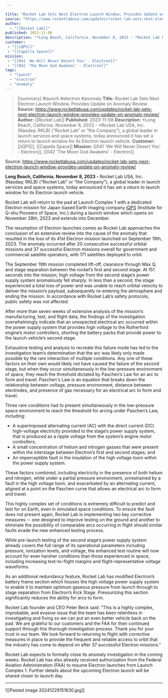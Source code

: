 ```yaml
---

title: "Rocket Lab Sets Next Electron Launch Window, Provides Update on Anomaly Review "
source: "https://www.rocketlabusa.com/updates/rocket-lab-sets-next-electron-launch-window-provides-update-on-anomaly-review/"
author:
  - "[[Rocket Lab]]"
published: 2023-11-08
description: "*Long Beach, California. November 8, 2023 - *Rocket Lab USA, Inc. (Nasdaq: RKLB) (“Rocket Lab” or “the Company”), a global leader in launch services and space systems, today announced it has set a return to launch window for its Electron launch vehicle."
customer:
 - "[[iQPS]]"
 - "[[Capella Space]]"
mission:
 - "[[041 'We Will Never Desert You' - Electron]]"
 - "[[042 'The Moon God Awakens' - Electron]]"
tags:
  - "launch"
  - "electron"
  - "anomaly"
---
```

>[!summary]
#launch #electron #anomaly
**Title:** Rocket Lab Sets Next Electron Launch Window, Provides Update on Anomaly Review 
**Source:** https://www.rocketlabusa.com/updates/rocket-lab-sets-next-electron-launch-window-provides-update-on-anomaly-review/
**Author:** [[Rocket Lab]]
**Published:** 2023-11-08
**Description:** *Long Beach, California. November 8, 2023 - *Rocket Lab USA, Inc. (Nasdaq: RKLB) (“Rocket Lab” or “the Company”), a global leader in launch services and space systems, today announced it has set a return to launch window for its Electron launch vehicle.
**Customer:** [[iQPS]], [[Capella Space]]
**Mission:** [[041 'We Will Never Desert You' - Electron]], [[042 'The Moon God Awakens' - Electron]]

Source: https://www.rocketlabusa.com/updates/rocket-lab-sets-next-electron-launch-window-provides-update-on-anomaly-review/

**Long Beach, California. November 8, 2023 -** Rocket Lab USA, Inc. (Nasdaq: RKLB) (“Rocket Lab” or “the Company”), a global leader in launch services and space systems, today announced it has set a return to launch window for its Electron launch vehicle.

Rocket Lab will return to the pad at Launch Complex 1 with a dedicated Electron mission for Japan-based Earth imaging company [iQPS](https://cts.businesswire.com/ct/CT?id=smartlink&url=https%3A%2F%2Fi-qps.net%2Fen%2F&esheet=53793036&newsitemid=20231108713039&lan=en-US&anchor=iQPS&index=1&md5=b84e615e7dfe0557cc5b275f9053e3ef) (Institute for Q-shu Pioneers of Space, Inc.) during a launch window which opens on November 28th, 2023 and extends into December.

The resumption of Electron launches comes as Rocket Lab approaches the conclusion of an extensive review into the cause of the anomaly that resulted in the loss of its 41st Electron mission launched on September 19th, 2023. The anomaly occurred after 20 consecutive successful orbital missions and 37 successful Electron missions overall for government and commercial satellite operators, with 171 satellites deployed to orbit.

The September 19th mission completed lift-off, clearance through Max Q, and stage separation between the rocket’s first and second stage. At 151 seconds into the mission, high voltage from the second stage’s power supply system anomalously fell sharply. In less than a second, the stage experienced a total loss of power and was unable to reach orbital velocity to deliver the mission’s payload, subsequently re-entering the atmosphere and ending the mission. In accordance with Rocket Lab’s safety protocols, public safety was not affected.

After more than seven weeks of extensive analysis of the mission’s manufacturing, test, and flight data, the findings of the investigation overwhelmingly indicate that an unexpected electrical arc occurred within the power supply system that provides high voltage to the Rutherford engine’s motor controllers, shorting the battery packs that provide power to the launch vehicle’s second stage.

Exhaustive testing and analysis to recreate this failure mode has led to the investigation team’s determination that the arc was likely only made possible by the rare interaction of multiple conditions. Any one of these factors on their own would likely not have caused the failure of the second stage, but when they occur simultaneously in the low-pressure environment of space, they reach the threshold dictated by Paschen’s Law for an arc to form and travel. Paschen's Law is an equation that breaks down the relationship between voltage, pressure environment, distance between electrodes, and presence of gas necessary for an electrical arc to form and travel.

Three rare conditions had to present simultaneously in the low-pressure space environment to reach the threshold for arcing under Paschen’s Law, including:

- A superimposed alternating current (AC) with the direct current (DC) high-voltage electricity provided to the stage’s power supply system, that is produced as a ripple voltage from the system’s engine motor controllers;
- A small concentration of helium and nitrogen gasses that were present within the interstage between Electron’s first and second stages; and
- An imperceptible fault in the insulation of the high voltage loom within the power supply system.

These factors combined, including electricity in the presence of both helium and nitrogen, while under a partial pressure environment, unrestrained by a fault in the high voltage loom, and exacerbated by an alternating current, aligned at a point on the Paschen curve that allows an electrical arc to form and travel.

This highly complex set of conditions is extremely difficult to predict and test for on Earth, even in simulated space conditions. To ensure the fault does not present again, Rocket Lab is implementing two key corrective measures -- one designed to improve testing on the ground and another to eliminate the possibility of comparable arcs occurring in flight should similar faults evade the new enhanced testing process.

While pre-launch testing of the second stage’s power supply system already covers the full range of its operational parameters including pressure, ionization levels, and voltage, the enhanced test routine will now account for even harsher conditions than those experienced in space, including increasing test-to-flight margins and flight-representative voltage waveforms.

As an additional redundancy feature, Rocket Lab has modified Electron’s battery frame section which houses the high voltage power supply system to enable it to maintain optimum gaseous pressure from launch through to stage separation from Electron’s Kick Stage. Pressurizing this section significantly reduces the ability for arcs to form.

Rocket Lab founder and CEO Peter Beck said: "This is a highly complex, improbable, and evasive issue that the team has been relentless in investigating and fixing so we can put an even better vehicle back on the pad. We are grateful to our customers and the FAA for their continued support through this thorough investigation process. Thank you for your trust in our team. We look forward to returning to flight with corrective measures in place to provide the frequent and reliable access to orbit that the industry has come to depend on after 37 successful Electron missions."

Rocket Lab expects to formally close its anomaly investigation in the coming weeks. Rocket Lab has also already received authorization from the Federal Aviation Administration (FAA) to resume Electron launches from Launch Complex 1. Further details about the upcoming Electron launch will be shared closer to launch day.

---

![[Pasted image 20241229151630.jpg]]